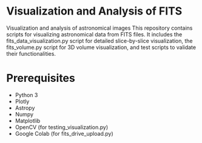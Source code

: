 # Visualization and Analysis of FITS
Visualization and analysis of astronomical images
This repository contains scripts for visualizing astronomical data from FITS files. It includes the fits_data_visualization.py script for detailed slice-by-slice visualization, the fits_volume.py script for 3D volume visualization, and test scripts to validate their functionalities.
# Prerequisites
- Python 3
- Plotly
- Astropy
- Numpy
- Matplotlib
- OpenCV (for testing_visualization.py)
- Google Colab (for fits_drive_upload.py)
